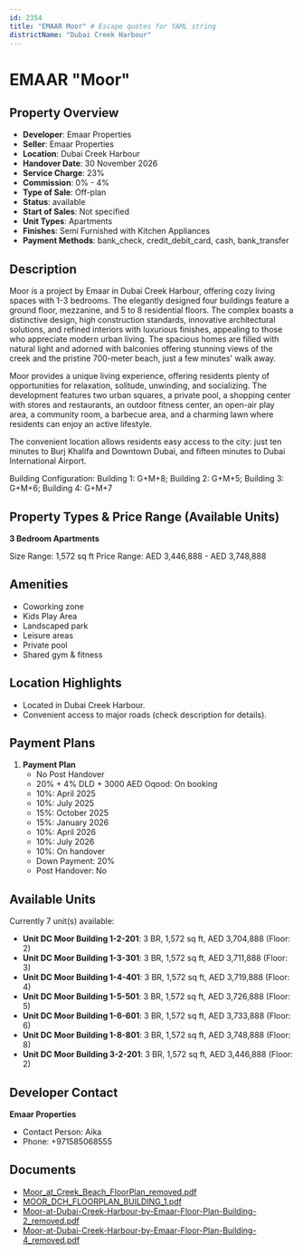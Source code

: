 ```yaml
---
id: 2354
title: "EMAAR Moor" # Escape quotes for YAML string
districtName: "Dubai Creek Harbour"
---
```


# EMAAR "Moor"

## Property Overview
- **Developer**: Emaar Properties
- **Seller**: Emaar Properties
- **Location**: Dubai Creek Harbour
- **Handover Date**: 30 November 2026
- **Service Charge**: 23%
- **Commission**: 0% - 4%
- **Type of Sale**: Off-plan
- **Status**: available
- **Start of Sales**: Not specified
- **Unit Types**: Apartments
- **Finishes**: Semi Furnished with Kitchen Appliances
- **Payment Methods**: bank_check, credit_debit_card, cash, bank_transfer

## Description
Moor is a project by Emaar in Dubai Creek Harbour, offering cozy living spaces with 1-3 bedrooms. The elegantly designed four buildings feature a ground floor, mezzanine, and 5 to 8 residential floors. The complex boasts a distinctive design, high construction standards, innovative architectural solutions, and refined interiors with luxurious finishes, appealing to those who appreciate modern urban living. The spacious homes are filled with natural light and adorned with balconies offering stunning views of the creek and the pristine 700-meter beach, just a few minutes' walk away.

Moor provides a unique living experience, offering residents plenty of opportunities for relaxation, solitude, unwinding, and socializing. The development features two urban squares, a private pool, a shopping center with stores and restaurants, an outdoor fitness center, an open-air play area, a community room, a barbecue area, and a charming lawn where residents can enjoy an active lifestyle.

The convenient location allows residents easy access to the city: just ten minutes to Burj Khalifa and Downtown Dubai, and fifteen minutes to Dubai International Airport.

Building Configuration: Building 1: G+M+8; Building 2: G+M+5; Building 3: G+M+6; Building 4: G+M+7

## Property Types & Price Range (Available Units)
**3 Bedroom Apartments**

Size Range: 1,572 sq ft
Price Range: AED 3,446,888 - AED 3,748,888

## Amenities
- Coworking zone
- Kids Play Area
- Landscaped park
- Leisure areas
- Private pool
- Shared gym & fitness

## Location Highlights
- Located in Dubai Creek Harbour.
- Convenient access to major roads (check description for details).

## Payment Plans
1. **Payment Plan**
   - No Post Handover
   - 20% + 4% DLD + 3000 AED Oqood: On booking
   - 10%: April 2025
   - 10%: July 2025
   - 15%: October 2025
   - 15%: January 2026
   - 10%: April 2026
   - 10%: July 2026
   - 10%: On handover
   - Down Payment: 20%
   - Post Handover: No

## Available Units
Currently 7 unit(s) available:
- **Unit DC Moor Building 1-2-201**: 3 BR, 1,572 sq ft, AED 3,704,888 (Floor: 2)
- **Unit DC Moor Building 1-3-301**: 3 BR, 1,572 sq ft, AED 3,711,888 (Floor: 3)
- **Unit DC Moor Building 1-4-401**: 3 BR, 1,572 sq ft, AED 3,719,888 (Floor: 4)
- **Unit DC Moor Building 1-5-501**: 3 BR, 1,572 sq ft, AED 3,726,888 (Floor: 5)
- **Unit DC Moor Building 1-6-601**: 3 BR, 1,572 sq ft, AED 3,733,888 (Floor: 6)
- **Unit DC Moor Building 1-8-801**: 3 BR, 1,572 sq ft, AED 3,748,888 (Floor: 8)
- **Unit DC Moor Building 3-2-201**: 3 BR, 1,572 sq ft, AED 3,446,888 (Floor: 2)

## Developer Contact
**Emaar Properties**
- Contact Person: Aika
- Phone: +971585068555

## Documents
- [Moor_at_Creek_Beach_FloorPlan_removed.pdf](https://cdn.geniemap.net/2024/07/29/d30VLgqBAxEUzaBQWDUfDa7kFslQl4JipwqVcJAH.pdf)
- [MOOR_DCH_FLOORPLAN_BUILDING_1.pdf](https://cdn.geniemap.net/2024/10/14/2lEtRBQQEHC5W6VpBUo9iR4iTTboqZfQ0lcp9kb5.pdf)
- [Moor-at-Dubai-Creek-Harbour-by-Emaar-Floor-Plan-Building-2_removed.pdf](https://cdn.geniemap.net/2025/03/31/9aFUQDZgNSYkKkxeDSBIpe24CpPyZ4Fh3h6CT3ci.pdf)
- [Moor-at-Dubai-Creek-Harbour-by-Emaar-Floor-Plan-Building-4_removed.pdf](https://cdn.geniemap.net/2025/03/31/AIgxvAg5QNsx91EfWT8DzqdpxaDs4tNQ8ugjGPzo.pdf)
